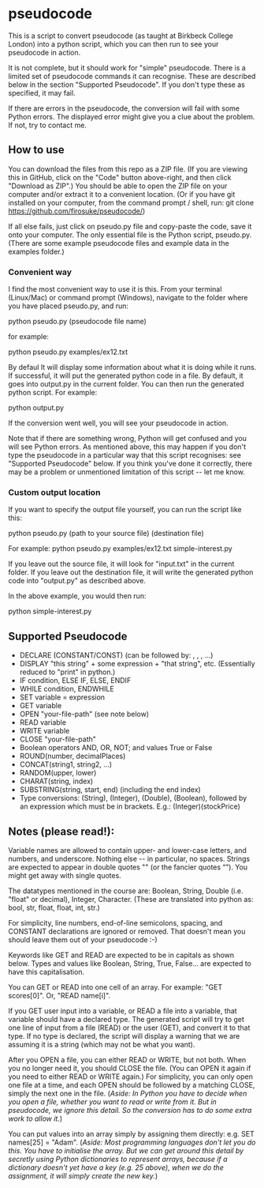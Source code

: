# pseudocode

This is a script to convert pseudocode (as taught at Birkbeck College London) into a python script, which you can then run to see your pseudocode in action.

It is not complete, but it should work for "simple" pseudocode.
There is a limited set of pseudocode commands it can recognise. These are described below in the section "Supported Pseudocode". If you don't type these as specified, it may fail.

If there are errors in the pseudocode, the conversion will fail with some Python errors. 
The displayed error might give you a clue about the problem. If not, try to contact me.

## How to use

You can download the files from this repo as a ZIP file. (If you are viewing this in GitHub, click on the "Code" button above-right, and then click "Download as ZIP".) You should be able to open the ZIP file on your computer and/or extract it to a convenient location.
(Or if you have git installed on your computer, from the command prompt / shell, run: git clone https://github.com/firosuke/pseudocode/)

If all else fails, just click on pseudo.py file and copy-paste the code, save it onto your computer.
The only essential file is the Python script, pseudo.py. (There are some example pseudocode files and example data in the examples folder.)

### Convenient way

I find the most convenient way to use it is this. From your terminal (Linux/Mac) or command prompt (Windows), navigate to the folder where you have placed pseudo.py, and run:

python pseudo.py (pseudocode file name)

for example:

python pseudo.py examples/ex12.txt

By defaul
It will display some information about what it is doing while it runs.
If successful, it will put the generated python code in a file. By default, it goes into output.py in the current folder.
You can then run the generated python script. For example:

python output.py

If the conversion went well, you will see your pseudocode in action.

Note that if there are something wrong, Python will get confused and you will see Python errors. As mentioned above, this may happen if you don't type the pseudocode in a particular way that this script recognises: see "Supported Pseudocode" below. If you think you've done it correctly, there may be a problem or unmentioned limitation of this script -- let me know.

###  Custom output location

If you want to specify the output file yourself, you can run the script like this:

python pseudo.py (path to your source file) (destination file)

For example:
python pseudo.py examples/ex12.txt simple-interest.py

If you leave out the source file, it will look for "input.txt" in the current folder.
If you leave out the destination file, it will write the generated python code into "output.py" as described above.

In the above example, you would then run:

python simple-interest.py

## Supported Pseudocode

- DECLARE (CONSTANT/CONST) <type> <variable> (can be followed by: , <variable>, <variable>, ...)
- DISPLAY "this string" + some expression + "that string", etc. (Essentially reduced to "print" in python.)
- IF condition, ELSE IF, ELSE, ENDIF
- WHILE condition, ENDWHILE
- SET variable = expression
- GET variable
- OPEN "your-file-path" (see note below)
- READ variable
- WRITE variable
- CLOSE "your-file-path"
- Boolean operators AND, OR, NOT; and values True or False
- ROUND(number, decimalPlaces)
- CONCAT(string1, string2, ...)
- RANDOM(upper, lower)
- CHARAT(string, index)
- SUBSTRING(string, start, end) (including the end index)
- Type conversions: (String), (Integer), (Double), (Boolean), followed by an expression which must be in brackets. E.g.: (Integer)(stockPrice)

## Notes (please read!):
  
Variable names are allowed to contain upper- and lower-case letters, and numbers, and underscore. Nothing else -- in particular, no spaces.
Strings are expected to appear in double quotes "" (or the fancier quotes “”). You might get away with single quotes.

The datatypes mentioned in the course are: Boolean, String, Double (i.e. "float" or decimal), Integer, Character.
(These are translated into python as: bool, str, float, float, int, str.)

For simplicity, line numbers, end-of-line semicolons, spacing, and CONSTANT declarations are ignored or removed.
That doesn't mean you should leave them out of your pseudocode :-)

Keywords like GET and READ are expected to be in capitals as shown below.
Types and values like Boolean, String, True, False... are expected to have this capitalisation.

You can GET or READ into one cell of an array. For example: "GET scores[0]". Or, "READ name[i]".

If you GET user input into a variable, or READ a file into a variable, that variable should have a declared type. The generated script will try to get one line of input from a file (READ) or the user (GET), and convert it to that type. If no type is declared, the script will display a warning that we are assuming it is a string (which may not be what you want).

After you OPEN a file, you can either READ or WRITE, but not both. When you no longer need it, you should CLOSE the file. (You can OPEN it again if you need to either READ or WRITE again.) For simplicity, you can only open one file at a time, and each OPEN should be followed by a matching CLOSE, simply the next one in the file.
(*Aside: In Python you have to decide when you open a file, whether you want to read or write from it. But in pseudocode, we ignore this detail. So the conversion has to do some extra work to allow it.*)

You can put values into an array simply by assigning them directly: e.g. SET names[25] = "Adam". 
(*Aside: Most programming languages don't let you do this. You have to initialise the array. But we can get around this detail by secretly using Python dictionaries to represent arrays, because if a dictionary doesn't yet have a key (e.g. 25 above), when we do the assignment, it will simply create the new key.*)

